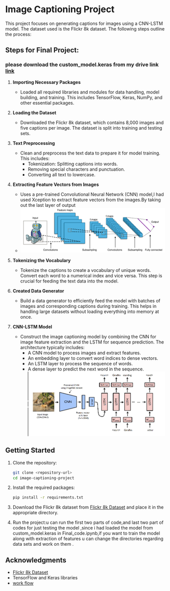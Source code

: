
# Image Captioning Project

This project focuses on generating captions for images using a CNN-LSTM model. The dataset used is the Flickr 8k dataset. The following steps outline the process:
## Steps for Final Project:
### please download the custom_model.keras from my drive link [link](https://drive.google.com/drive/folders/1dY7OlJ4Mh0gqlFxN8UWFBT9CViF8RljG?usp=drive_link)
1. **Importing Necessary Packages**
   - Loaded all required libraries and modules for data handling, model building, and training. This includes TensorFlow, Keras, NumPy, and other essential packages.

2. **Loading the Dataset**
   - Downloaded the Flickr 8k dataset, which contains 8,000 images and five captions per image. The dataset is split into training and testing sets.

3. **Text Preprocessing**
   - Clean and preprocess the text data to prepare it for model training. This includes:
     - Tokenization: Splitting captions into words.
     - Removing special characters and punctuation.
     - Converting all text to lowercase.

4. **Extracting Feature Vectors from Images**
   - Uses a pre-trained Convolutional Neural Network (CNN) model,I had used Xception to extract feature vectors from the images.By taking out the last layer of output
   - ![Alt text](./delta.png)

5. **Tokenizing the Vocabulary**
   - Tokenize the captions to create a vocabulary of unique words. Convert each word to a numerical index and vice versa. This step is crucial for feeding the text data into the model.

6. **Created Data Generator**
   - Build a data generator to efficiently feed the model with batches of images and corresponding captions during training. This helps in handling large datasets without loading everything into memory at once.

7. **CNN-LSTM Model**
   - Construct the image captioning model by combining the CNN for image feature extraction and the LSTM for sequence prediction. The architecture typically includes:
     - A CNN model to process images and extract features.
     - An embedding layer to convert word indices to dense vectors.
     - An LSTM layer to process the sequence of words.
     - A dense layer to predict the next word in the sequence.
      ![Alt text](./image.png)
## Getting Started

1. Clone the repository:
   ```bash
   git clone <repository-url>
   cd image-captioning-project
   ```

2. Install the required packages:
   ```bash
   pip install -r requirements.txt
   ```

3. Download the Flickr 8k dataset from [Flickr 8k Dataset](https://forms.illinois.edu/sec/1713398) and place it in the appropriate directory.

4. Run the project:u can run the first two parts of code,and last two part of codes for just testing the model ,since i had loaded the model from custom_model.keras in Final_code.ipynb,if you want to train the model along with extraction of features u can change the directories regarding data sets and work on them .
## Acknowledgments

- [Flickr 8k Dataset](https://forms.illinois.edu/sec/1713398)
- TensorFlow and Keras libraries
- [work flow](https://docs.google.com/document/d/14ToQIyN-T8oaZ8jZlYMXsmq2_VaRVwfuDRtqFrmfAc4/edit?usp=sharing)
